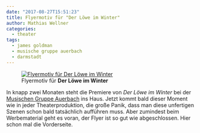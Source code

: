 ```yaml
---
date: "2017-08-27T15:51:23"
title: Flyermotiv für "Der Löwe im Winter"
author: Mathias Wellner
categories:
  - theater
tags: 
  - james goldman
  - musische gruppe auerbach
  - darmstadt
---
```

<figure>
  <a href="https://www.flickr.com/photos/mwellner/36032093743" title="Flyermotiv für Der Löwe im Winter">  
    <img srcset="https://farm5.staticflickr.com/4346/36032093743_50733b1118.jpg 353w, https://farm5.staticflickr.com/4346/36032093743_dc0e81ef8b_h.jpg 1128w" src="https://farm5.staticflickr.com/4346/36032093743_dc0e81ef8b_h.jpg" alt="Flyermotiv für Der Löwe im Winter">
  </a>
  <figcaption>Flyermotiv für <strong>Der Löwe im Winter</strong></figcaption>
</figure>

<!--more-->

In knapp zwei Monaten steht die Premiere von *Der Löwe im Winter* bei der [Musischen Gruppe Auerbach](https://mga-darmstadt.de/) ins Haus. Jetzt kommt bald dieser Moment wie in jeder Theaterproduktion, die große Panik, dass man diese unfertigen Szenen schon bald tatsächlich aufführen muss. Aber zumindest beim Werbematerial geht es voran, der Flyer ist so gut wie abgeschlossen. Hier schon mal die Vorderseite. 
